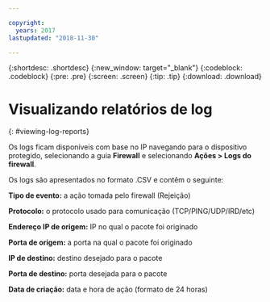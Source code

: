 ```yaml
---

copyright:
  years: 2017
lastupdated: "2018-11-30"

---
```


{:shortdesc: .shortdesc}
{:new_window: target="_blank"}
{:codeblock: .codeblock}
{:pre: .pre}
{:screen: .screen}
{:tip: .tip}
{:download: .download}

# Visualizando relatórios de log
{: #viewing-log-reports}

Os logs ficam disponíveis com base no IP navegando para o dispositivo protegido, selecionando a guia **Firewall** e selecionando **Ações > Logs do firewall**. 

Os logs são apresentados no formato .CSV e contêm o seguinte:

**Tipo de evento:** a ação tomada pelo firewall (Rejeição)

**Protocolo:** o protocolo usado para comunicação (TCP/PING/UDP/IRD/etc)

**Endereço IP de origem:** IP no qual o pacote foi originado

**Porta de origem:** a porta na qual o pacote foi originado

**IP de destino:** destino desejado para o pacote

**Porta de destino:** porta desejada para o pacote

**Data de criação:** data e hora de ação (formato de 24 horas)
